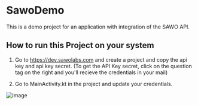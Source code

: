 # SawoDemo

This is a demo project for an application with integration of the SAWO API. 

## How to run this Project on your system

1. Go to https://dev.sawolabs.com and create a project and copy the api key and api key secret. (To get the API Key secret, click on the question tag on the right and you'll recieve the credentials in your mail)

2. Go to MainActivity.kt in the project and update your credentials.

![image](https://user-images.githubusercontent.com/67803800/134818839-c920c8e3-364c-4fcd-9c7d-27db6f3102b6.png)
